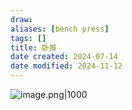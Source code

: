 ```yaml
---
draw:
aliases: [bench press]
tags: []
title: 卧推
date created: 2024-07-14
date modified: 2024-11-12
---
```


![image.png|1000](https://imagehosting4picgo.oss-cn-beijing.aliyuncs.com/imagehosting/fix-dir%2Fpicgo%2Fpicgo-clipboard-images%2F2024%2F07%2F14%2F18-14-41-805bea10096854f1423529c4ba65e1b5-20240714181440-084cfc.png)
